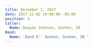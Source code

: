 ```yaml
---
title: December 2, 2017
date: 2017-12-02 19:00:00 -05:00
position: 3
Caller:
  Name: Dwayne Johnson, Goshen, IN
Band:
  Name: 'Band O'' Goshen, Goshen, IN '
---
```


